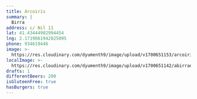 ```yaml
---
title: Arcoiris
summary: |
  Birra
address: c/ Nil 11
lat: 41.43444902994454
lng: 2.1719061942025095
phone: 934619446
image: >-
  https://res.cloudinary.com/dyumenth9/image/upload/v1700651153/arcoiris_lkbm9y.jpg
localImage: >-
  https://res.cloudinary.com/dyumenth9/image/upload/v1700651142/abirradero-local_tnkbwy.jpg
drafts: 1
differentBeers: 200
isGluteenFree: true
hasBurgers: true
---
```


